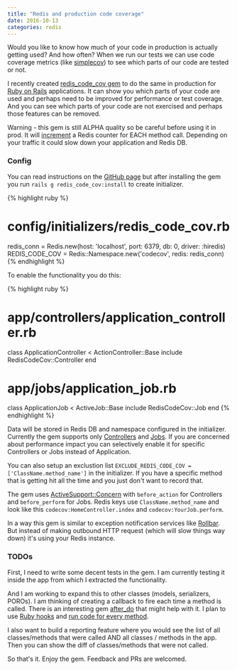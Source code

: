```yaml
---
title: "Redis and production code coverage"
date: 2016-10-13
categories: redis
---
```


Would you like to know how much of your code in production is actually getting used?  And how often?  When we run our tests we can use code coverage metrics (like [simplecov](https://github.com/colszowka/simplecov)) to see which parts of our code are tested or not.  

I recently created [redis_code_cov gem](https://rubygems.org/gems/redis_code_cov) to do the same in production for [Ruby on Rails](http://rubyonrails.org/) applications.  It can show you which parts of your code are used and perhaps need to be improved for performance or test coverage.  And you can see which parts of your code are not exercised and perhaps those features can be removed.  

Warning - this gem is still ALPHA quality so be careful before using it in prod.  It will [increment](http://redis.io/commands/INCR) a Redis counter for EACH method call.  Depending on your traffic it could slow down your application and Redis DB.  

### Config

You can read instructions on the [GitHub page](https://github.com/dmitrypol/redis_code_cov) but after installing the gem you run `rails g redis_code_cov:install` to create initializer.  

{% highlight ruby %}
# config/initializers/redis_code_cov.rb
redis_conn = Redis.new(host: 'localhost', port: 6379, db: 0, driver: :hiredis)
REDIS_CODE_COV =  Redis::Namespace.new('codecov', redis: redis_conn)
{% endhighlight %}

To enable the functionality you do this:

{% highlight ruby %}
# app/controllers/application_controller.rb
class ApplicationController < ActionController::Base
  include RedisCodeCov::Controller
end
# app/jobs/application_job.rb
class ApplicationJob < ActiveJob::Base
  include RedisCodeCov::Job
end
{% endhighlight %}

Data will be stored in Redis DB and namespace configured in the initializer.  Currently the gem supports only [Controllers](http://guides.rubyonrails.org/action_controller_overview.html) and [Jobs](http://edgeguides.rubyonrails.org/active_job_basics.html).  If you are concerned about performance impact you can selectively enable it for specific Controllers or Jobs instead of Application.

You can also setup an exclustion list `EXCLUDE_REDIS_CODE_COV = ['ClassName.method_name']` in the initializer.  If you have a specific method that is getting hit all the time and you just don't want to record that.  

The gem uses [ActiveSupport::Concern](http://api.rubyonrails.org/classes/ActiveSupport/Concern.html) with `before_action` for Controllers and `before_perform` for Jobs.  Redis keys use `ClassName.method_name` and look like this `codecov:HomeController.index` and `codecov:YourJob.perform`.

In a way this gem is similar to exception notification services like [Rollbar](https://rollbar.com).  But instead of making outbound HTTP request (which will slow things way down) it's using your Redis instance.  

### TODOs

First, I need to write some decent tests in the gem.  I am currently testing it inside the app from which I extracted the functionality.  

And I am working to expand this to other classes (models, serializers, POROs).  I am thinking of creating a callback to fire each time a method is called.  There is an interesting gem [after_do](https://github.com/PragTob/after_do) that might help with it.  I plan to use [Ruby hooks](https://www.sitepoint.com/rubys-important-hook-methods/) and [run code for every method](http://stackoverflow.com/questions/5513558/executing-code-for-every-method-call-in-a-ruby-module).

I also want to build a reporting feature where you would see the list of all classes/methods that were called AND all classes / methods in the app.  Then you can show the diff of classes/methods that were not called.  

So that's it.  Enjoy the gem.  Feedback and PRs are welcomed.  
